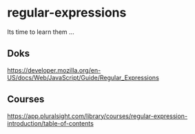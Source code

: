 # regular-expressions
Its time to learn them ...

## Doks

https://developer.mozilla.org/en-US/docs/Web/JavaScript/Guide/Regular_Expressions

## Courses

https://app.pluralsight.com/library/courses/regular-expression-introduction/table-of-contents
